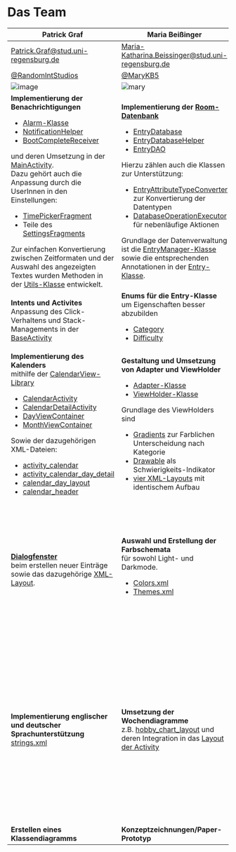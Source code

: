 # Das Team

Patrick Graf | Maria Beißinger | Andreas Baierl
------------ | ------------- | -------------
Patrick.Graf@stud.uni-regensburg.de | Maria-Katharina.Beissinger@stud.uni-regensburg.de | Andreas.Baierl@studi.uni-regensburg.de
[@RandomIntStudios](https://github.com/RandomIntStudios) | [@MaryKB5](https://github.com/MaryKB5) | [@schlamasl](https://github.com/schlamasl)
![image](https://user-images.githubusercontent.com/79211586/134358952-61ca0fe9-8e93-426f-a443-c9de7f847c4c.png) | ![mary](https://user-images.githubusercontent.com/79211586/134385433-2814afcd-8e14-49c1-a335-7f50e1fe3e29.jpg) | Bild Platzhalter
**Implementierung der Benachrichtigungen** <br/> <ul> <li> [Alarm-Klasse](https://github.com/Android-Projekte-VHB/vhb-android-ss2021--personalagent-01/blob/157632c39f48735f885cc7712c65ccd809f236fc/app/app/src/main/java/com/ristudios/personalagent/utils/notifications/Alarm.java) </li> <li> [NotificationHelper](https://github.com/Android-Projekte-VHB/vhb-android-ss2021--personalagent-01/blob/157632c39f48735f885cc7712c65ccd809f236fc/app/app/src/main/java/com/ristudios/personalagent/utils/notifications/NotificationHelper.java) </li> <li> [BootCompleteReceiver](https://github.com/Android-Projekte-VHB/vhb-android-ss2021--personalagent-01/blob/157632c39f48735f885cc7712c65ccd809f236fc/app/app/src/main/java/com/ristudios/personalagent/utils/BootCompleteReceiver.java) </li></ul>  und deren Umsetzung in der [MainActivity](https://github.com/Android-Projekte-VHB/vhb-android-ss2021--personalagent-01/blob/157632c39f48735f885cc7712c65ccd809f236fc/app/app/src/main/java/com/ristudios/personalagent/ui/activities/MainActivity.java). <br /> Dazu gehört auch die Anpassung durch die UserInnen in den Einstellungen: <br /> <ul> <li> [TimePickerFragment](https://github.com/Android-Projekte-VHB/vhb-android-ss2021--personalagent-01/blob/157632c39f48735f885cc7712c65ccd809f236fc/app/app/src/main/java/com/ristudios/personalagent/ui/fragments/TimePickerFragment.java) </li> <li>Teile des [SettingsFragments](https://github.com/Android-Projekte-VHB/vhb-android-ss2021--personalagent-01/blob/157632c39f48735f885cc7712c65ccd809f236fc/app/app/src/main/java/com/ristudios/personalagent/ui/fragments/SettingsFragment.java) </ul> Zur einfachen Konvertierung zwischen Zeitformaten und der Auswahl des angezeigten Textes wurden Methoden in der [Utils-Klasse](https://github.com/Android-Projekte-VHB/vhb-android-ss2021--personalagent-01/blob/157632c39f48735f885cc7712c65ccd809f236fc/app/app/src/main/java/com/ristudios/personalagent/utils/Utils.java) entwickelt. | **Implementierung der [Room-Datenbank](https://developer.android.com/jetpack/androidx/releases/room)** <ul>  <li>[EntryDatabase](https://github.com/Android-Projekte-VHB/vhb-android-ss2021--personalagent-01/blob/157632c39f48735f885cc7712c65ccd809f236fc/app/app/src/main/java/com/ristudios/personalagent/data/db/EntryDatabase.java) </li> <li> [EntryDatabaseHelper](https://github.com/Android-Projekte-VHB/vhb-android-ss2021--personalagent-01/blob/157632c39f48735f885cc7712c65ccd809f236fc/app/app/src/main/java/com/ristudios/personalagent/data/db/EntryDatabaseHelper.java)</li> <li>[EntryDAO](https://github.com/Android-Projekte-VHB/vhb-android-ss2021--personalagent-01/blob/157632c39f48735f885cc7712c65ccd809f236fc/app/app/src/main/java/com/ristudios/personalagent/data/db/EntryDAO.java) </ul> Hierzu zählen auch die Klassen zur Unterstützung: <ul> <li> [EntryAttributeTypeConverter](https://github.com/Android-Projekte-VHB/vhb-android-ss2021--personalagent-01/blob/157632c39f48735f885cc7712c65ccd809f236fc/app/app/src/main/java/com/ristudios/personalagent/data/db/EntryAttributeTypeConverter.java) zur Konvertierung der Datentypen </li> <li>[DatabaseOperationExecutor](https://github.com/Android-Projekte-VHB/vhb-android-ss2021--personalagent-01/blob/157632c39f48735f885cc7712c65ccd809f236fc/app/app/src/main/java/com/ristudios/personalagent/data/db/DatabaseOperationExecutor.java) für nebenläufige Aktionen </li></ul> Grundlage der Datenverwaltung ist die [EntryManager-Klasse](https://github.com/Android-Projekte-VHB/vhb-android-ss2021--personalagent-01/blob/157632c39f48735f885cc7712c65ccd809f236fc/app/app/src/main/java/com/ristudios/personalagent/data/EntryManager.java) sowie die entsprechenden Annotationen in der [Entry-Klasse](https://github.com/Android-Projekte-VHB/vhb-android-ss2021--personalagent-01/blob/157632c39f48735f885cc7712c65ccd809f236fc/app/app/src/main/java/com/ristudios/personalagent/data/Entry.java). | **Implementierung der API-Request mit [Volley](https://developer.android.com/training/volley)** <br /> <ul> <li> [WeatherDataProvider](https://github.com/Android-Projekte-VHB/vhb-android-ss2021--personalagent-01/blob/157632c39f48735f885cc7712c65ccd809f236fc/app/app/src/main/java/com/ristudios/personalagent/data/api/WeatherDataProvider.java) </li> <li>[WeatherDataRequest](https://github.com/Android-Projekte-VHB/vhb-android-ss2021--personalagent-01/blob/157632c39f48735f885cc7712c65ccd809f236fc/app/app/src/main/java/com/ristudios/personalagent/data/api/WeatherDataRequest.java) </li> <li> [WeatherDataListener](https://github.com/Android-Projekte-VHB/vhb-android-ss2021--personalagent-01/blob/157632c39f48735f885cc7712c65ccd809f236fc/app/app/src/main/java/com/ristudios/personalagent/data/api/WeatherDataListener.java) </li> <li> [WeatherDataRequestListener](https://github.com/Android-Projekte-VHB/vhb-android-ss2021--personalagent-01/blob/157632c39f48735f885cc7712c65ccd809f236fc/app/app/src/main/java/com/ristudios/personalagent/data/api/WeatherDataRequestListener.java) </li> </ul> Das Wetter wird in der Form einer Instanz der [Weather-Klasse](https://github.com/Android-Projekte-VHB/vhb-android-ss2021--personalagent-01/blob/157632c39f48735f885cc7712c65ccd809f236fc/app/app/src/main/java/com/ristudios/personalagent/data/api/Weather.java) modelliert. Hinzu kommt die  Umsetzung in der [MainActivity](https://github.com/Android-Projekte-VHB/vhb-android-ss2021--personalagent-01/blob/157632c39f48735f885cc7712c65ccd809f236fc/app/app/src/main/java/com/ristudios/personalagent/ui/activities/MainActivity.java#L194) unter Verwendung der [GLIDE-Library](https://github.com/bumptech/glide). <br /> <br />**Implementierung des Sensors** um Koordinaten des Geräts zu erhalten, die für die API-Anfrage benutzt werden. Hierzu dient der [CoordinatesProvider](https://github.com/Android-Projekte-VHB/vhb-android-ss2021--personalagent-01/blob/157632c39f48735f885cc7712c65ccd809f236fc/app/app/src/main/java/com/ristudios/personalagent/data/api/CoordinatesProvider.java). 
**Intents und Activites** <br/> Anpassung des Click-Verhaltens und Stack-Managements in der [BaseActivity](https://github.com/Android-Projekte-VHB/vhb-android-ss2021--personalagent-01/blob/157632c39f48735f885cc7712c65ccd809f236fc/app/app/src/main/java/com/ristudios/personalagent/ui/activities/BaseActivity.java#L125) | **Enums für die Entry-Klasse** um Eigenschaften besser abzubilden <ul> <li> [Category](https://github.com/Android-Projekte-VHB/vhb-android-ss2021--personalagent-01/blob/157632c39f48735f885cc7712c65ccd809f236fc/app/app/src/main/java/com/ristudios/personalagent/data/Category.java) </li> <li> [Difficulty](https://github.com/Android-Projekte-VHB/vhb-android-ss2021--personalagent-01/blob/157632c39f48735f885cc7712c65ccd809f236fc/app/app/src/main/java/com/ristudios/personalagent/data/Difficulty.java) </li> | **Modellierung der [Entry-Klasse](https://github.com/Android-Projekte-VHB/vhb-android-ss2021--personalagent-01/blob/157632c39f48735f885cc7712c65ccd809f236fc/app/app/src/main/java/com/ristudios/personalagent/data/Entry.java)**
**Implementierung des Kalenders** <br/> mithilfe der [CalendarView-Library](https://github.com/kizitonwose/CalendarView) <ul> <li>[CalendarActivity](https://github.com/Android-Projekte-VHB/vhb-android-ss2021--personalagent-01/blob/157632c39f48735f885cc7712c65ccd809f236fc/app/app/src/main/java/com/ristudios/personalagent/ui/activities/CalendarActivity.java) </li><li>[CalendarDetailActivity](https://github.com/Android-Projekte-VHB/vhb-android-ss2021--personalagent-01/blob/157632c39f48735f885cc7712c65ccd809f236fc/app/app/src/main/java/com/ristudios/personalagent/ui/activities/CalendarDayDetailActivity.java) </li> <li>[DayViewContainer](https://github.com/Android-Projekte-VHB/vhb-android-ss2021--personalagent-01/blob/157632c39f48735f885cc7712c65ccd809f236fc/app/app/src/main/java/com/ristudios/personalagent/ui/adapter/DayViewContainer.java) </li> <li>[MonthViewContainer](https://github.com/Android-Projekte-VHB/vhb-android-ss2021--personalagent-01/blob/157632c39f48735f885cc7712c65ccd809f236fc/app/app/src/main/java/com/ristudios/personalagent/ui/adapter/MonthViewContainer.java) </li> </ul> Sowie der dazugehörigen XML-Dateien: <ul><li>[activity_calendar](https://github.com/Android-Projekte-VHB/vhb-android-ss2021--personalagent-01/blob/157632c39f48735f885cc7712c65ccd809f236fc/app/app/src/main/res/layout/activity_calender.xml)</li> <li>[activity_calendar_day_detail](https://github.com/Android-Projekte-VHB/vhb-android-ss2021--personalagent-01/blob/157632c39f48735f885cc7712c65ccd809f236fc/app/app/src/main/res/layout/activity_calendar_day_detail.xml) </li> <li> [calendar_day_layout](https://github.com/Android-Projekte-VHB/vhb-android-ss2021--personalagent-01/blob/157632c39f48735f885cc7712c65ccd809f236fc/app/app/src/main/res/layout/calendar_day_layout.xml)</li> <li>[calendar_header](https://github.com/Android-Projekte-VHB/vhb-android-ss2021--personalagent-01/blob/157632c39f48735f885cc7712c65ccd809f236fc/app/app/src/main/res/layout/calendar_header.xml) | **Gestaltung und Umsetzung von Adapter und ViewHolder** </br> <ul> <li>[Adapter-Klasse](https://github.com/Android-Projekte-VHB/vhb-android-ss2021--personalagent-01/blob/157632c39f48735f885cc7712c65ccd809f236fc/app/app/src/main/java/com/ristudios/personalagent/ui/adapter/EntryAdapter.java) </li> <li> [ViewHolder-Klasse](https://github.com/Android-Projekte-VHB/vhb-android-ss2021--personalagent-01/blob/157632c39f48735f885cc7712c65ccd809f236fc/app/app/src/main/java/com/ristudios/personalagent/ui/adapter/EntryViewHolder.java) </li> </ul> Grundlage des ViewHolders sind <ul> <li>[Gradients](https://github.com/Android-Projekte-VHB/vhb-android-ss2021--personalagent-01/blob/157632c39f48735f885cc7712c65ccd809f236fc/app/app/src/main/res/drawable/background_gradient_fitness.xml) zur Farblichen Unterscheidung nach Kategorie </li> <li>[Drawable](https://github.com/Android-Projekte-VHB/vhb-android-ss2021--personalagent-01/blob/157632c39f48735f885cc7712c65ccd809f236fc/app/app/src/main/res/drawable/android_mascot_30dp.xml) als Schwierigkeits-Indikator</li> <li> [ vier XML-Layouts](https://github.com/Android-Projekte-VHB/vhb-android-ss2021--personalagent-01/blob/157632c39f48735f885cc7712c65ccd809f236fc/app/app/src/main/res/layout/entry_item_fitness.xml) mit identischem Aufbau | **Implementierung der Swipe-Gesten** <br/> für die RecyclerView in der [MainActivity](https://github.com/Android-Projekte-VHB/vhb-android-ss2021--personalagent-01/blob/157632c39f48735f885cc7712c65ccd809f236fc/app/app/src/main/java/com/ristudios/personalagent/ui/activities/MainActivity.java#L234) und der [CalendarDayDetailActivity](https://github.com/Android-Projekte-VHB/vhb-android-ss2021--personalagent-01/blob/157632c39f48735f885cc7712c65ccd809f236fc/app/app/src/main/java/com/ristudios/personalagent/ui/activities/CalendarDayDetailActivity.java). <br/> Hierzu kommt die [Methode zur Verarbeitung der Punkte](https://github.com/Android-Projekte-VHB/vhb-android-ss2021--personalagent-01/blob/157632c39f48735f885cc7712c65ccd809f236fc/app/app/src/main/java/com/ristudios/personalagent/ui/activities/MainActivity.java#L375) und zur [Adapter-Update-Animation](https://github.com/Android-Projekte-VHB/vhb-android-ss2021--personalagent-01/blob/157632c39f48735f885cc7712c65ccd809f236fc/app/app/src/main/java/com/ristudios/personalagent/ui/activities/MainActivity.java#L362).
**[Dialogfenster](https://github.com/Android-Projekte-VHB/vhb-android-ss2021--personalagent-01/blob/157632c39f48735f885cc7712c65ccd809f236fc/app/app/src/main/java/com/ristudios/personalagent/ui/fragments/AddOrUpdateEntryDialogFragment.java)** <br/> beim erstellen neuer Einträge sowie das dazugehörige [XML-Layout](https://github.com/Android-Projekte-VHB/vhb-android-ss2021--personalagent-01/blob/157632c39f48735f885cc7712c65ccd809f236fc/app/app/src/main/res/layout/dialog_add_entry.xml). | **Auswahl und Erstellung der Farbschemata** <br/>  für sowohl Light- und Darkmode. <ul> <li>[Colors.xml](https://github.com/Android-Projekte-VHB/vhb-android-ss2021--personalagent-01/blob/157632c39f48735f885cc7712c65ccd809f236fc/app/app/src/main/res/values/colors.xml) </li> <li> [Themes.xml](https://github.com/Android-Projekte-VHB/vhb-android-ss2021--personalagent-01/blob/157632c39f48735f885cc7712c65ccd809f236fc/app/app/src/main/res/values/themes.xml) </li> | **Implementierung des Burger-Menüs** <br/> Grundlage des BurgerMenüs ist eine [BaseActivity](https://github.com/Android-Projekte-VHB/vhb-android-ss2021--personalagent-01/blob/157632c39f48735f885cc7712c65ccd809f236fc/app/app/src/main/java/com/ristudios/personalagent/ui/activities/BaseActivity.java), von welcher andere Activities erben. <br/> Zur Umsetzung gehören folgende XML-Dateien: <ul> <li> [drawer_menu.xml](https://github.com/Android-Projekte-VHB/vhb-android-ss2021--personalagent-01/blob/157632c39f48735f885cc7712c65ccd809f236fc/app/app/src/main/res/menu/drawer_menu.xml) </li> <li>[drawer_layout.xml](https://github.com/Android-Projekte-VHB/vhb-android-ss2021--personalagent-01/blob/157632c39f48735f885cc7712c65ccd809f236fc/app/app/src/main/res/layout/drawer_layout.xml) </li> <li>[drawer_header_layout.xml](https://github.com/Android-Projekte-VHB/vhb-android-ss2021--personalagent-01/blob/157632c39f48735f885cc7712c65ccd809f236fc/app/app/src/main/res/layout/drawer_header_layout.xml) </li> </ul> sowie eine [CustomToolbar](https://github.com/Android-Projekte-VHB/vhb-android-ss2021--personalagent-01/blob/157632c39f48735f885cc7712c65ccd809f236fc/app/app/src/main/res/layout/toolbar_layout.xml) und der grundlegende Aufbau jedes Activity-Layouts.
**Implementierung englischer und deutscher Sprachunterstützung** [strings.xml](https://github.com/Android-Projekte-VHB/vhb-android-ss2021--personalagent-01/blob/157632c39f48735f885cc7712c65ccd809f236fc/app/app/src/main/res/values/strings.xml)   | **Umsetzung der Wochendiagramme** <br/> z.B. [hobby_chart_layout](https://github.com/Android-Projekte-VHB/vhb-android-ss2021--personalagent-01/blob/157632c39f48735f885cc7712c65ccd809f236fc/app/app/src/main/res/drawable/fitness_chart_layout.xml) und deren Integration in das [Layout der Activity](https://github.com/Android-Projekte-VHB/vhb-android-ss2021--personalagent-01/blob/157632c39f48735f885cc7712c65ccd809f236fc/app/app/src/main/res/layout/activity_weekly_overview.xml)  | **Umsetzung der Einstellungen und SharedPreferences** <br/> Für die Einstellungs-Activity sorgen: <ul> <li>[SettingsActivity](https://github.com/Android-Projekte-VHB/vhb-android-ss2021--personalagent-01/blob/157632c39f48735f885cc7712c65ccd809f236fc/app/app/src/main/java/com/ristudios/personalagent/ui/activities/SettingsActivity.java)</li> <li>[SettingsFragment](https://github.com/Android-Projekte-VHB/vhb-android-ss2021--personalagent-01/blob/157632c39f48735f885cc7712c65ccd809f236fc/app/app/src/main/java/com/ristudios/personalagent/ui/fragments/SettingsFragment.java)</li> <li>[settings.xml](https://github.com/Android-Projekte-VHB/vhb-android-ss2021--personalagent-01/blob/157632c39f48735f885cc7712c65ccd809f236fc/app/app/src/main/res/xml/settings.xml)</li> </ul> Verwendung der SharedPreferences: <ul> <li> Punkteverwaltung in der [MainActivity](https://github.com/Android-Projekte-VHB/vhb-android-ss2021--personalagent-01/blob/157632c39f48735f885cc7712c65ccd809f236fc/app/app/src/main/java/com/ristudios/personalagent/ui/activities/MainActivity.java#L375) </li> <li> Verwendung des Usernames in der [MainActivity](https://github.com/Android-Projekte-VHB/vhb-android-ss2021--personalagent-01/blob/157632c39f48735f885cc7712c65ccd809f236fc/app/app/src/main/java/com/ristudios/personalagent/ui/activities/MainActivity.java#L88) </li> </ul> Hierzu gehört auch die Umsetzung der [WeeklyOverviewActivity](https://github.com/Android-Projekte-VHB/vhb-android-ss2021--personalagent-01/blob/157632c39f48735f885cc7712c65ccd809f236fc/app/app/src/main/java/com/ristudios/personalagent/ui/activities/WeeklyOverviewActivity.java) und deren Berechnungen mit den SharedPreferences.
**Erstellen eines Klassendiagramms** | **Konzeptzeichnungen/Paper-Prototyp** | **GitHub-Dokumentation und AppIcon-Design**
